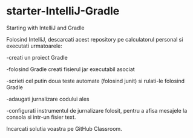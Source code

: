 # starter-IntelliJ-Gradle

Starting with  IntelliJ and Gradle

Folosind IntelliJ, descarcati acest repository pe calculatorul personal si executati urmatoarele: 

-creati un proiect Gradle

-folosind Gradle creati fisierul jar executabil asociat

-scrieti cel putin doua teste automate (folosind junit) si rulati-le folosind Gradle

-adaugati jurnalizare codului ales

-configurati instrumentul de jurnalizare folosit, pentru a afisa mesajele la consola si intr-un fisier text.

Incarcati solutia voastra pe GitHub Classroom.
